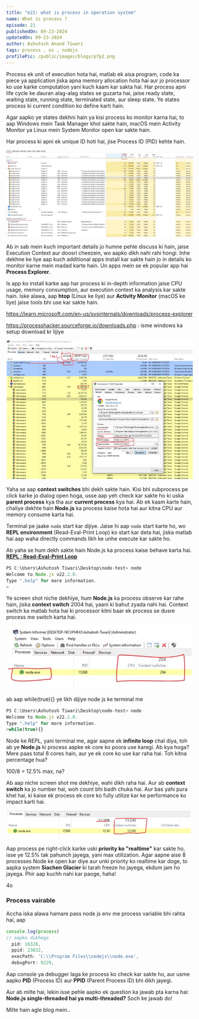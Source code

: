 ```yaml
---
title: "e21: what is process in operation system"
name: What is process ?
episode: 21
publishedOn: 09-23-2024
updatedOn: 09-23-2024
author: Ashutosh Anand Tiwari
tags: process , os , nodejs
profilePic: /public/images/blogs/pfp2.png
---
```

Process ek unit of execution hota hai, matlab ek aisa program, code ka piece ya application jiska apna memory allocation hota hai aur jo processor ko use karke computation yani kuch kaam kar sakta hai. Har process apni life cycle ke dauran alag-alag states se guzarta hai, jaise ready state, waiting state, running state, terminated state, aur sleep state. Ye states process ki current condition ko define karti hain.

Agar aapko ye states dekhni hain ya kisi process ko monitor karna hai, to aap Windows mein Task Manager khol sakte hain, macOS mein Activity Monitor ya Linux mein System Monitor open kar sakte hain.

Har process ki apni ek unique ID hoti hai, jise Process ID (PID) kehte hain.

![image.png](/public/images/blogs/1osprocess1.jpg)

Ab in sab mein kuch important details jo humne pehle discuss ki hain, jaise Execution Context aur doosri cheezein, wo aapko dikh nahi rahi hongi. Inhe dekhne ke liye aap kuch additional apps install kar sakte hain jo in details ko monitor karne mein madad karte hain. Un apps mein se ek popular app hai **Process Explorer**.

Is app ko install karke aap har process ki in-depth information jaise CPU usage, memory consumption, aur execution context ka analysis kar sakte hain. Iske alawa, aap **htop** (Linux ke liye) aur **Activity Monitor** (macOS ke liye) jaise tools bhi use kar sakte hain.

https://learn.microsoft.com/en-us/sysinternals/downloads/process-explorer

https://processhacker.sourceforge.io/downloads.php : isme windows ka setup download kr lijiye

![image.png](/public/images/blogs/2osprocess2.jpg)

Yaha se aap **context switches** bhi dekh sakte hain. Kisi bhi subprocess pe click karke jo dialog open hoga, usse aap yeh check kar sakte ho ki uska **parent process** kya tha aur **current process** kya hai. Ab ek kaam karte hain, chaliye dekhte hain **Node.js** ka process kaise hota hai aur kitna CPU aur memory consume karta hai.

Terminal pe jaake `node` start kar dijiye. Jaise hi aap `node` start karte ho, wo **REPL environment** (Read-Eval-Print Loop) ko start kar deta hai, jiska matlab hai aap waha directly commands likh ke unhe execute kar sakte ho. 

Ab yaha se hum dekh sakte hain Node.js ka process kaise behave karta hai.   **[REPL : Read-Eval-Print Loop](https://heyashu.in/digital-garden/notes/backend-with-nodejs-by-procoderr-notes/e6-installing-node-js)**

```jsx
PS C:\Users\Ashutosh Tiwari\Desktop\node-test> node
Welcome to Node.js v22.2.0.       
Type ".help" for more information.
>
```

Ye screen shot niche dekhiye, hum **Node.js** ka process observe kar rahe hain, jiska **context switch** 2004 hai, yaani ki bahut zyada nahi hai. Context switch ka matlab hota hai ki processor kitni baar ek process se dusre process me switch karta hai. 

![image.png](/public/images/blogs/3osprocess.jpg)

ab aap while(true){} ye likh dijiye node js ke terminal me

```jsx
PS C:\Users\Ashutosh Tiwari\Desktop\node-test> node
Welcome to Node.js v22.2.0.       
Type ".help" for more information.
>while(true){}
```

Node ke REPL, yani terminal me, agar aapne ek **infinite loop** chal diya, toh ab ye **Node.js** ki process aapke ek core ko poora use karegi. Ab kya hoga? Mere paas total 8 cores hain, aur ye ek core ko use kar raha hai. Toh kitna percentage hua?

100/8 = 12.5% max, na?

Ab aap niche screen shot me dekhiye, wahi dikh raha hai. Aur ab **context switch** ka jo number hai, woh count bhi badh chuka hai. Aur bas yahi pura khel hai, ki kaise ek process ek core ko fully utilize kar ke performance ko impact karti hai.

![image.png](/public/images/blogs/4osprocess.jpg)

Aap process pe right-click karke uski **priority ko "realtime"** kar sakte ho, isse ye 12.5% tak pahunch jayega, yani max utilization. Agar aapne aise 8 processes Node ke open kar diye aur unki priority ko realtime kar doge, to aapka system **Siachen Glacier** ki tarah freeze ho jayega, ekdum jam ho jayega. Phir aap kuchh nahi kar paoge, haha!

4o

### Process vairable

Accha iska alawa hamare pass node js env me process variable bhi rahta hai, aap 

```jsx
console.log(process)
// aapko dikhega
  pid: 16328,
  ppid: 23832,
  execPath: 'C:\\Program Files\\nodejs\\node.exe',
  debugPort: 9229,
```

Aap console ya debugger laga ke process ko check kar sakte ho, aur usme aapko **PID** (Process ID) aur **PPID** (Parent Process ID) bhi dikh jayegi.

Aur ab milte hai, lekin isse pehle aapko ek question ka jawab pta karna hai: **Node.js single-threaded hai ya multi-threaded?** Soch ke jawab do!

Milte hain agle blog mein..
